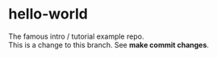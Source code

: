 # hello-world
The famous intro / tutorial example repo.  
This is a change to this branch. See **make commit changes**.
